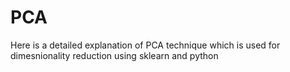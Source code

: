 # PCA
Here is a detailed explanation of PCA technique which is used for dimesnionality reduction using sklearn and python
